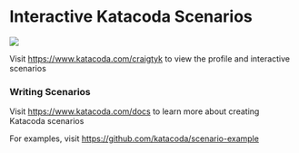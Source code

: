 # Interactive Katacoda Scenarios

[![](http://shields.katacoda.com/katacoda/craigtyk/count.svg)](https://www.katacoda.com/craigtyk "Get your profile on Katacoda.com")

Visit https://www.katacoda.com/craigtyk to view the profile and interactive scenarios

### Writing Scenarios
Visit https://www.katacoda.com/docs to learn more about creating Katacoda scenarios

For examples, visit https://github.com/katacoda/scenario-example
